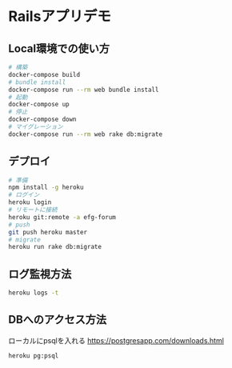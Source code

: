 # Railsアプリデモ

## Local環境での使い方
```bash
# 構築
docker-compose build
# bundle install
docker-compose run --rm web bundle install
# 起動
docker-compose up
# 停止
docker-compose down
# マイグレーション
docker-compose run --rm web rake db:migrate
```

## デプロイ
```bash
# 準備
npm install -g heroku
# ログイン
heroku login
# リモートに接続
heroku git:remote -a efg-forum
# push
git push heroku master
# migrate
heroku run rake db:migrate
```

## ログ監視方法
```bash
heroku logs -t
```

## DBへのアクセス方法
ローカルにpsqlを入れる
https://postgresapp.com/downloads.html

```
heroku pg:psql
```